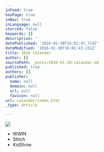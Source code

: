 ```yaml
---
inFeed: true
hasPage: true
inNav: true
inLanguage: null
starred: false
keywords: []
description: ''
datePublished: '2016-01-30T16:01:47.714Z'
dateModified: '2016-01-30T16:01:43.231Z'
title: 2016 Calendar
author: []
sourcePath: _posts/2016-01-30-calandar.md
published: true
authors: []
publisher:
  name: null
  domain: null
  url: null
  favicon: null
url: calandar/index.html
_type: Article

---
```

![](https://s3-us-west-2.amazonaws.com/the-grid-img/p/ae1843104815e894624c5cb13e4240908411f4ba.jpg)

* WWIN
* Stitch
* KidShow